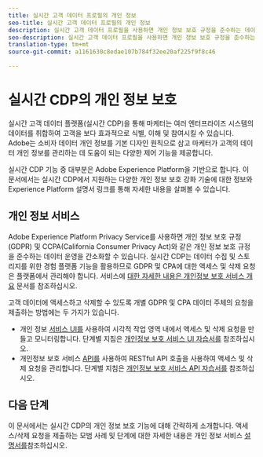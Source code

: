 ```yaml
---
title: 실시간 고객 데이터 프로필의 개인 정보
seo-title: 실시간 고객 데이터 프로필의 개인 정보
description: 실시간 고객 데이터 프로필을 사용하면 개인 정보 보호 규정을 준수하는 데이터 작업을 간소화할 수 있습니다.
seo-description: 실시간 고객 데이터 프로필을 사용하면 개인 정보 보호 규정을 준수하는 데이터 작업을 간소화할 수 있습니다.
translation-type: tm+mt
source-git-commit: a1161630c8edae107b784f32ee20af225f9f8c46

---
```



# 실시간 CDP의 개인 정보 보호

실시간 고객 데이터 플랫폼(실시간 CDP)을 통해 마케터는 여러 엔터프라이즈 시스템의 데이터를 취합하여 고객을 보다 효과적으로 식별, 이해 및 참여시킬 수 있습니다. Adobe는 소비자 데이터 개인 정보를 기본 디자인 원칙으로 삼고 마케터가 고객의 데이터 개인 정보를 관리하는 데 도움이 되는 다양한 제어 기능을 제공합니다.

실시간 CDP 기능 중 대부분은 Adobe Experience Platform을 기반으로 합니다. 이 문서에서는 실시간 CDP에서 지원하는 다양한 개인 정보 보호 강화 기술에 대한 정보와 Experience Platform 설명서 링크를 통해 자세한 내용을 살펴볼 수 있습니다.

## 개인 정보 서비스

Adobe Experience Platform Privacy Service를 사용하면 개인 정보 보호 규정(GDPR) 및 CCPA(California Consumer Privacy Act)와 같은 개인 정보 보호 규정을 준수하는 데이터 운영을 간소화할 수 있습니다. 실시간 CDP는 데이터 수집 및 스토리지를 위한 경험 플랫폼 기능을 활용하므로 GDPR 및 CPA에 대한 액세스 및 삭제 요청은 플랫폼에서 관리해야 합니다. 서비스에 [대한 자세한 내용은 개인정보 보호 서비스 개요](../../privacy-service/home.md) 문서를 참조하십시오.

고객 데이터에 액세스하고 삭제할 수 있도록 개별 GDPR 및 CPA 데이터 주체의 요청을 제출하는 방법에는 두 가지가 있습니다.

* 개인 정보 [서비스 UI를](https://gdprui.cloud.adobe.io/) 사용하여 시각적 작업 영역 내에서 액세스 및 삭제 요청을 만들고 모니터링합니다. 단계별 지침은 [개인정보 보호 서비스 UI 자습서를](../../privacy-service/ui/overview.md) 참조하십시오.
* 개인정보 보호 서비스 [API를](https://www.adobe.io/apis/experienceplatform/home/api-reference.html#!acpdr/swagger-specs/privacy-service.yaml) 사용하여 RESTful API 호출을 사용하여 액세스 및 삭제 요청을 관리합니다. 단계별 지침은 [개인정보 보호 서비스 API 자습서를](../../privacy-service/api/getting-started.md) 참조하십시오.

<!-- (Capability will not be available for November GA) 
## Opt-out capabilities

Real-time CDP provides two types of consumer opt-out capabilities:

1. **General opt-out**: (Waiting on info)
1. **Segment-level opt-out of sale**: Opt-out of sale requests are captured using the Profile Privacy mixin (see the section on "Handling opt-out requests" in the [Real-time Customer Profile overview](../../profile/home.md) for more information). Using this, you can exclude users who have opted out from a segment using boolean logic ("AND NOT") in the segment predicate.
-->

## 다음 단계

이 문서에서는 실시간 CDP의 개인 정보 보호 기능에 대해 간략하게 소개합니다. 액세스/삭제 요청을 제출하는 모범 사례 및 단계에 대한 자세한 내용은 개인 정보 서비스 [설명서를](../../privacy-service/home.md)참조하십시오.